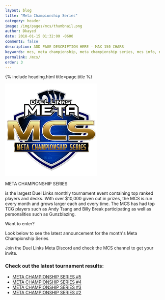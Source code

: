 ```yaml
---
layout: blog
title: "Meta Championship Series"
category: header
image: /img/pages/mcs/thumbnail.png
author: Dkayed
date: 2018-01-15 01:32:00 -0600
comments: false
description: ADD PAGE DESCRIPTION HERE - MAX 150 CHARS
keywords: mcs, meta championship, meta championship series, mcs info, next mcs, mcs time
permalink: /mcs/
order: 3
---
```


{% include heading.html title=page.title %}

<div>
    <img src="/img/logos/mcs_logo.png" class="mx-auto d-block">
</div>

<div class="row mcs-info-container">
    <div class="col-12 col-sm-12 col-md-6 col-lg-6 col-xl-6 mcs-info-container mcs-info-text-container">
        <p class="mcs-info-header-text" >META CHAMPIONSHIP SERIES</p>
        <p class="mcs-info-body-text">is the largest Duel Links monthly tournament event containing top ranked players and decks. With over $10,000 given out in prizes, the MCS is run every month and grows larger each and every time. The MCS has had top TCG players such as Andy Tsang and Billy Break participating as well as personalities such as Gunzblazing.</p>
    </div>
    <div class="col-12 col-sm-12 col-md-6 col-lg-6 col-xl-6 mcs-info-container mcs-info-pic-container">
        <div class="mcs-info-image-container mcs-info-image-container-inner"></div>
    </div>
    <div class="mcs-info-image-container"></div>   
</div>

<div class="row mcs-join-container">
    <div class="col-12 order-2 col-sm-12 col-md-6 order-md-1 col-lg-6 col-xl-6 mcs-join-container mcs-join-pic-container">
            <div class="mcs-join-image-container mcs-join-image-container-inner"></div>
    </div>
    <div class="col-12 order-1 col-sm-12 col-md-6 order-md-2 col-lg-6 col-xl-6 mcs-join-container mcs-join-text-container">
            <p class="mcs-join-header-text">Want to enter?</p>
            <p class="mcs-join-body-text">Look below to see the latest announcement for the month's Meta Championship Series.</p>
            <p class="mcs-join-body-text">Join the Duel Links Meta Discord and check the MCS channel to get your invite.</p>
    </div>     
    <div class="mcs-join-image-container"></div>      
</div>

<div class="section center">
    <h3>Check out the latest tournament results:</h3>
    <ul>
        <li><a href="/tournaments/meta-championship-series/5/">META CHAMPIONSHIP SERIES #5</a></li>
        <li><a href="/tournaments/meta-championship-series/4/">META CHAMPIONSHIP SERIES #4</a></li>
        <li><a href="/tournaments/meta-championship-series/3/">META CHAMPIONSHIP SERIES #3</a></li>
        <li><a href="/tournaments/meta-championship-series/2/">META CHAMPIONSHIP SERIES #2</a></li>
    </ul>     
</div>